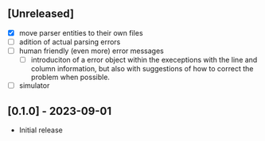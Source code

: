 
## [Unreleased]

- [x] move parser entities to their own files
- [ ] adition of actual parsing errors
- [ ] human friendly (even more) error messages
    - [ ] introduciton of a error object within the execeptions
          with the line and column information, but also with
          suggestions of how to correct the problem when possible.
- [ ] simulator

## [0.1.0] - 2023-09-01

- Initial release
